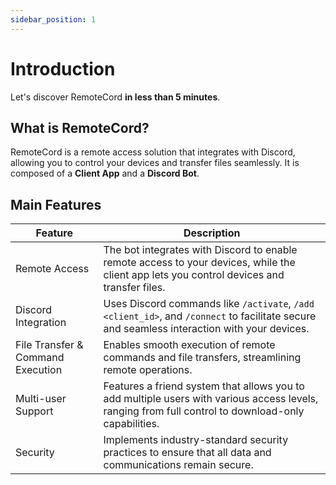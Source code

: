 ```yaml
---
sidebar_position: 1
---
```


# Introduction

Let's discover RemoteCord **in less than 5 minutes**.

## What is RemoteCord?

RemoteCord is a remote access solution that integrates with Discord, allowing you to control your devices and transfer files seamlessly. It is composed of a **Client App** and a **Discord Bot**.

## Main Features

| Feature                           | Description                                                                                                                                         |
| --------------------------------- | --------------------------------------------------------------------------------------------------------------------------------------------------- |
| Remote Access                     | The bot integrates with Discord to enable remote access to your devices, while the client app lets you control devices and transfer files.          |
| Discord Integration               | Uses Discord commands like `/activate`, `/add <client_id>`, and `/connect` to facilitate secure and seamless interaction with your devices.         |
| File Transfer & Command Execution | Enables smooth execution of remote commands and file transfers, streamlining remote operations.                                                     |
| Multi-user Support                | Features a friend system that allows you to add multiple users with various access levels, ranging from full control to download-only capabilities. |
| Security                          | Implements industry-standard security practices to ensure that all data and communications remain secure.                                           |
